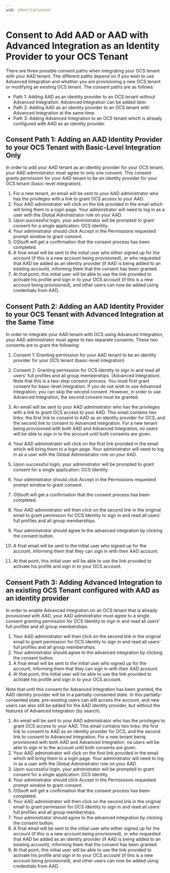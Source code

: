 ```yaml
---
uid: identityConsent
---
```


# Consent to Add AAD or AAD with Advanced Integration as an Identity Provider to your OCS Tenant

There are three possible consent paths when integrating your OCS tenant with your AAD tenant. The different paths depend on if you wish to use Advanced Integration and whether you are provisioning a new OCS tenant or modifying an existing OCS tenant. The consent paths are as follows:
* Path 1: Adding AAD as an identity provider to an OCS tenant without Advanced Integration. Advanced Integration can be added later.
* Path 2: Adding AAD as an identity provider to an OCS tenant with Advanced Integration at the same time.
* Path 3: Adding Advanced Integration to an OCS tenant which is already configured with AAD as an identity provider.

## Consent Path 1: Adding an AAD Identity Provider to your OCS Tenant with Basic-Level Integration Only 
In order to add your AAD tenant as an identity provider for your OCS tenant, your AAD administrator must agree to only one consent. This consent grants permission for your AAD tenant to be an identity provider for your OCS tenant (basic-level integration).

1. For a new tenant, an email will be sent to your AAD administrator who has the privileges with a link to grant OCS access to your AAD. 
2. Your AAD administrator will click on the link provided in the email which will bring them to a login page. Your administrator will need to log in as a user with the Global Administrator role on your AAD.
3. Upon successful login, your administrator will be prompted to grant consent for a single application: OCS Identity.
4. Your administrator should click Accept in the Permissions requested prompt window to grant consent.
5. OSIsoft will get a confirmation that the consent process has been completed.
6. A final email will be sent to the initial user who either signed up for the account (if this is a new account being provisioned), or who requested that AAD be added as an identity provider (if AAD is being added to an existing account), informing them that the consent has been granted.
7. At that point, this initial user will be able to use the link provided to activate his profile and sign in to your OCS account (if this is a new account being provisioned), and other users can now be added using credentials from AAD.

## Consent Path 2: Adding an AAD Identity Provider to your OCS Tenant with Advanced Integration at the Same Time
In order to integrate your AAD tenant with OCS using Advanced Integration, your AAD administrator must agree to two separate consents. These two consents are to grant the following: 
1. Consent 1: Granting permission for your AAD tenant to be an identity provider for your OCS tenant (basic-level integration)
2. Consent 2: Granting permission for OCS Identity to sign in and read all users' full profiles and all group memberships. (Advanced Integration).
Note that this is a two-step consent process. You must first grant consent for basic-level integration. If you do not wish to use Advanced Integration, you can skip the second consent. However, in order to use Advanced Integration, the second consent must be granted.

1. An email will be sent to your AAD administrator who has the privileges with a link to grant OCS access to your AAD. This email contains two links: the first link to consent to AAD as an identity provider for OCS, and the second link to consent to Advanced Integration. For a new tenant being provisioned with both AAD and Advanced Integration, no users will be able to sign in to the account until both consents are given.
2. Your AAD administrator will click on the first link provided in the email which will bring them to a login page. Your administrator will need to log in as a user with the Global Administrator role on your AAD.
3. Upon successful login, your administrator will be prompted to grant consent for a single application: OCS Identity.
4. Your administrator should click Accept in the Permissions requested prompt window to grant consent.
5. OSIsoft will get a confirmation that the consent process has been completed.
6. Your AAD administrator will then click on the second link in the original email to grant permission for OCS Identity to sign in and read all users' full profiles and all group memberships. 
7. Your administrator should agree to the advanced integration by clicking the consent button.
8. A final email will be sent to the initial user who signed up for the account, informing them that they can sign in with their AAD account.
9. At that point, this initial user will be able to use the link provided to activate his profile and sign in to your OCS account.

## Consent Path 3: Adding Advanced Integration to an existing OCS Tenant configured with AAD as an identity provider
In order to enable Advanced Integration on an OCS tenant that is already provisioned with AAD, your AAD administrator must agree to a single consent granting permission for OCS Identity to sign in and read all users' full profiles and all group memberships.

1. Your AAD administrator will then click on the second link in the original email to grant permission for OCS Identity to sign in and read all users' full profiles and all group memberships. 
2. Your administrator should agree to the advanced integration by clicking the consent button.
3. A final email will be sent to the initial user who signed up for the account, informing them that they can sign in with their AAD account.
4. At that point, this initial user will be able to use the link provided to activate his profile and sign in to your OCS account.

Note that until this consent for Advanced Integration has been granted, the AAD identity provider will be in a partially-consented state. In this partially-consented state, pre-existing users can still access the account, and new users can also still be added for the AAD identity provider, but without the features of Advanced Integration (by search).

1. An email will be sent to your AAD administrator who has the privileges to grant OCS access to your AAD. This email contains two links: the first link to consent to AAD as an identity provider for OCS, and the second link to consent to Advanced Integration. For a new tenant being provisioned with both AAD and Advanced Integration, no users will be able to sign in to the account until both consents are given.
2. Your AAD administrator will click on the first link provided in the email which will bring them to a login page. Your administrator will need to log in as a user with the Global Administrator role on your AAD.
3. Upon successful login, your administrator will be prompted to grant consent for a single application: OCS Identity.
4. Your administrator should click Accept in the Permissions requested prompt window to grant consent.
5. OSIsoft will get a confirmation that the consent process has been completed.
6. Your AAD administrator will then click on the second link in the original email to grant permission for OCS Identity to sign in and read all users' full profiles and all group memberships. 
7. Your administrator should agree to the advanced integration by clicking the consent button.
8. A final email will be sent to the initial user who either signed up for the account (if this is a new account being provisioned), or who requested that AAD be added as an identity provider (if AAD is being added to an existing account), informing them that the consent has been granted.
9. At that point, this initial user will be able to use the link provided to activate his profile and sign in to your OCS account (if this is a new account being provisioned), and other users can now be added using credentials from AAD.
